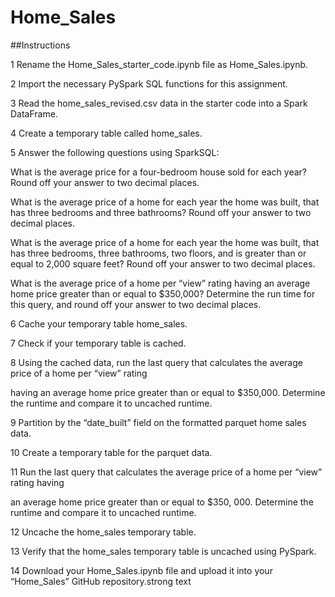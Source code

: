 # Home_Sales
##Instructions

1 Rename the Home_Sales_starter_code.ipynb file as Home_Sales.ipynb.

2 Import the necessary PySpark SQL functions for this assignment.

3 Read the home_sales_revised.csv data in the starter code into a Spark DataFrame.

4 Create a temporary table called home_sales.

5 Answer the following questions using SparkSQL:

What is the average price for a four-bedroom house sold for each year? Round off your answer to two decimal places.

What is the average price of a home for each year the home was built, that has three bedrooms and three bathrooms? Round off your answer to two decimal places.

What is the average price of a home for each year the home was built, that has three bedrooms, three bathrooms, two floors, and is greater than or equal to 2,000 square feet? Round off your answer to two decimal places.

What is the average price of a home per “view” rating having an average home price greater than or equal to $350,000? Determine the run time for this query, and round off your answer to two decimal places.

6 Cache your temporary table home_sales.

7 Check if your temporary table is cached.

8 Using the cached data, run the last query that calculates the average price of a home per “view” rating

having an average home price greater than or equal to $350,000. Determine the runtime and compare it to uncached runtime.

9 Partition by the “date_built” field on the formatted parquet home sales data.

10 Create a temporary table for the parquet data.

11 Run the last query that calculates the average price of a home per “view” rating having

an average home price greater than or equal to $350, 000. Determine the runtime and compare it to uncached runtime.

12 Uncache the home_sales temporary table.

13 Verify that the home_sales temporary table is uncached using PySpark.

14 Download your Home_Sales.ipynb file and upload it into your “Home_Sales” GitHub repository.strong text
